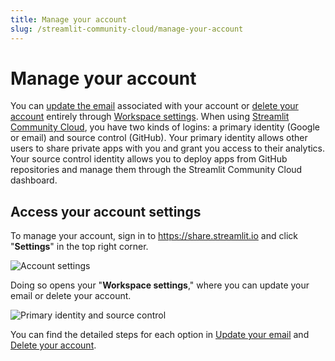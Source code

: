 ```yaml
---
title: Manage your account
slug: /streamlit-community-cloud/manage-your-account
---
```


# Manage your account

You can [update the email](/streamlit-community-cloud/manage-your-account/update-your-email) associated with your account or [delete your account](/streamlit-community-cloud/manage-your-account/delete-your-account) entirely through [Workspace settings](/streamlit-community-cloud/manage-your-account/workspace-settings). When using [Streamlit Community Cloud](https://share.streamlit.io/), you have two kinds of logins: a primary identity (Google or email) and source control (GitHub). Your primary identity allows other users to share private apps with you and grant you access to their analytics. Your source control identity allows you to deploy apps from GitHub repositories and manage them through the Streamlit Community Cloud dashboard.

## Access your account settings

To manage your account, sign in to https://share.streamlit.io and click "**Settings**" in the top right corner.

<div style={{ maxWidth: '75%', marginLeft: '3em' }}>
    <Image src="/images/streamlit-community-cloud/account-settings-header.png" alt="Account settings" />
</div>

Doing so opens your "**Workspace settings**," where you can update your email or delete your account.

<div style={{ maxWidth: '75%', marginLeft: '3em' }}>
    <Image src="/images/streamlit-community-cloud/account-primary-identity-and-source-control.png" alt="Primary identity and source control" />
</div>

You can find the detailed steps for each option in [Update your email](/streamlit-community-cloud/manage-your-account/update-your-email) and [Delete your account](/streamlit-community-cloud/manage-your-account/delete-your-account).
